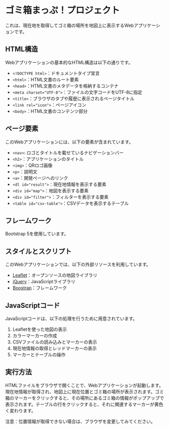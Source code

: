 # ゴミ箱まっぷ！プロジェクト

これは、現在地を取得してゴミ箱の場所を地図上に表示するWebアプリケーションです。

## HTML構造

Webアプリケーションの基本的なHTML構造は以下の通りです。

- `<!DOCTYPE html>`：ドキュメントタイプ宣言
- `<html>`：HTML文書のルート要素
- `<head>`：HTML文書のメタデータを格納するコンテナ
- `<meta charset="UTF-8">`：ファイルの文字コードをUTF-8に指定
- `<title>`：ブラウザのタブや履歴に表示されるページタイトル
- `<link rel="icon">`：ページアイコン
- `<body>`：HTML文書のコンテンツ部分

## ページ要素

このWebアプリケーションには、以下の要素が含まれています。

- `<nav>`: ロゴとタイトルを載せているナビゲーションバー
- `<h2>`：アプリケーションのタイトル
- `<img>`：QRロゴ画像
- `<p>`：説明文
- `<a>`：開発ページへのリンク
- `<dl id="result">`：現在地情報を表示する要素
- `<div id="map">`：地図を表示する要素
- `<div id="filter">`：フィルターを表示する要素
- `<table id="csv-table">`：CSVデータを表示するテーブル

## フレームワーク
Bootstrap 5を使用しています。

## スタイルとスクリプト

このWebアプリケーションでは、以下の外部リソースを利用しています。

- [Leaflet](https://leafletjs.com)：オープンソースの地図ライブラリ
- [jQuery](https://jquery.com)：JavaScriptライブラリ
- [Boostrap](https://getbootstrap.com/)：フレームワーク

## JavaScriptコード

JavaScriptコードは、以下の処理を行うために用意されています。

1. Leafletを使った地図の表示
2. カラーマーカーの作成
3. CSVファイルの読み込みとマーカーの表示
4. 現在地情報の取得とレッドマーカーの表示
5. マーカーとテーブルの操作

## 実行方法

HTMLファイルをブラウザで開くことで、Webアプリケーションが起動します。現在地情報が取得され、地図上に現在位置とゴミ箱の場所が表示されます。ゴミ箱のマーカーをクリックすると、その場所にあるゴミ箱の情報がポップアップで表示されます。テーブルの行をクリックすると、それに関連するマーカーが黄色く変わります。

注意：位置情報が取得できない場合は、ブラウザを変更してみてください。
